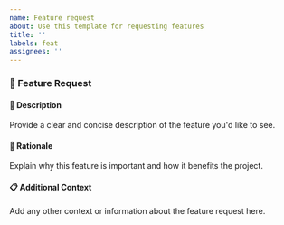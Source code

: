 ```yaml
---
name: Feature request
about: Use this template for requesting features
title: ''
labels: feat
assignees: ''
---
```


### 🌟 Feature Request

#### 📝 Description

Provide a clear and concise description of the feature you'd like to see.

#### 🤔 Rationale

Explain why this feature is important and how it benefits the project.

#### 📋 Additional Context

Add any other context or information about the feature request here.